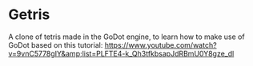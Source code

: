 # Getris
A clone of tetris made in the GoDot engine, to learn how to make use of GoDot based on this tutorial: https://www.youtube.com/watch?v=9vnC5778gIY&amp;list=PLFTE4-k_Qh3tfkbsapJdRBmU0Y8gze_dl
